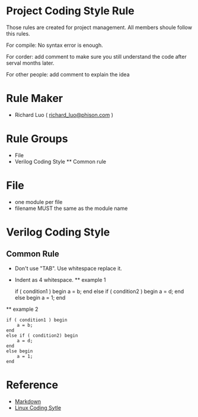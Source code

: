 
Project Coding Style Rule
=========================

Those rules are created for project management.
All members shoule follow this rules.


For compile: No syntax error is enough.


For corder: add comment to make sure you still understand the code after serval
months later.


For other people: add comment to explain the idea



Rule Maker
==========

* Richard Luo ( richard_luo@phison.com )

Rule Groups
===========

* File
* Verilog Coding Style
** Common rule

File
====

* one module per file
* filename MUST the same as the module name

Verilog Coding Style
====================

Common Rule
-----------

* Don't use "TAB". Use whitespace replace it.
* Indent as 4 whitespace.
** example 1

    if ( condition1 )
    begin
        a = b;
    end
    else if ( condition2 )
    begin
        a = d;
    end
    else
    begin
        a = 1;
    end

** example 2

    if ( condition1 ) begin
        a = b;
    end
    else if ( condition2) begin
        a = d;
    end
    else begin
        a = 1;
    end



Reference
=========

* [Markdown](http://markdown.tw)
* [Linux Coding Sytle](http://lxr.linux.no/linux/Documentation/CodingStyle)


